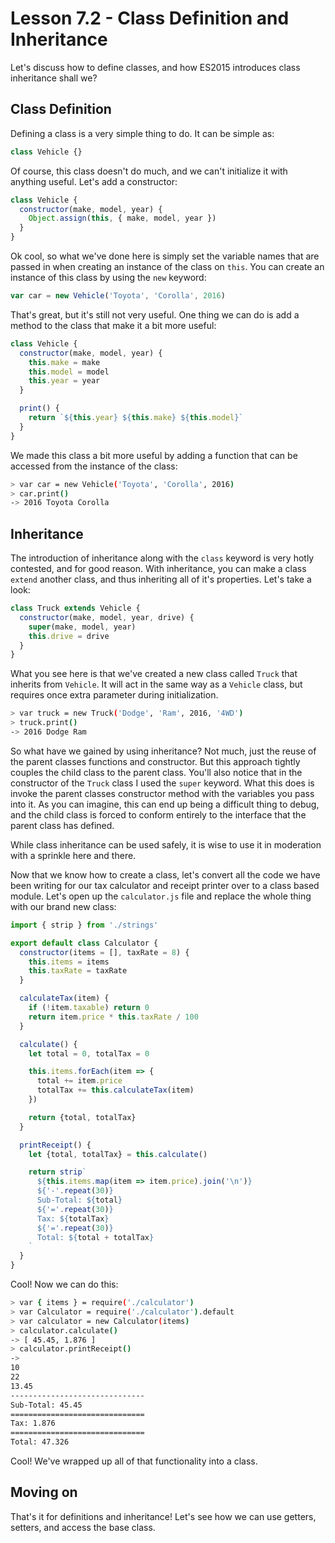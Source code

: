 # Lesson 7.2 - Class Definition and Inheritance

Let's discuss how to define classes, and how ES2015 introduces class inheritance
shall we?

## Class Definition

Defining a class is a very simple thing to do. It can be simple as:

```js
class Vehicle {}
```

Of course, this class doesn't do much, and we can't initialize it with anything
useful. Let's add a constructor:

```js
class Vehicle {
  constructor(make, model, year) {
    Object.assign(this, { make, model, year })
  }
}
```

Ok cool, so what we've done here is simply set the variable names that are
passed in when creating an instance of the class on `this`. You can create an
instance of this class by using the `new` keyword:

```js
var car = new Vehicle('Toyota', 'Corolla', 2016)
```

That's great, but it's still not very useful. One thing we can do is add a
method to the class that make it a bit more useful:

```js
class Vehicle {
  constructor(make, model, year) {
    this.make = make
    this.model = model
    this.year = year
  }

  print() {
    return `${this.year} ${this.make} ${this.model}`
  }
}
```

We made this class a bit more useful by adding a function that can be accessed
from the instance of the class:

```bash
> var car = new Vehicle('Toyota', 'Corolla', 2016)
> car.print()
-> 2016 Toyota Corolla
```

## Inheritance

The introduction of inheritance along with the `class` keyword is very hotly
contested, and for good reason. With inheritance, you can make a class `extend`
another class, and thus inheriting all of it's properties. Let's take a look:

```js
class Truck extends Vehicle {
  constructor(make, model, year, drive) {
    super(make, model, year)
    this.drive = drive
  }
}
```

What you see here is that we've created a new class called `Truck` that inherits
from `Vehicle`. It will act in the same way as a `Vehicle` class, but requires
once extra parameter during initialization.

```bash
> var truck = new Truck('Dodge', 'Ram', 2016, '4WD')
> truck.print()
-> 2016 Dodge Ram
```

So what have we gained by using inheritance? Not much, just the reuse of the
parent classes functions and constructor. But this approach tightly couples
the child class to the parent class. You'll also notice that in the constructor
of the `Truck` class I used the `super` keyword. What this does is invoke the
parent classes constructor method with the variables you pass into it. As you
can imagine, this can end up being a difficult thing to debug, and the child
class is forced to conform entirely to the interface that the parent class
has defined.

While class inheritance can be used safely, it is wise to use it in moderation
with a sprinkle here and there.

Now that we know how to create a class, let's convert all the code we have
been writing for our tax calculator and receipt printer over to a class
based module. Let's open up the `calculator.js` file and replace the whole
thing with our brand new class:

```js
import { strip } from './strings'

export default class Calculator {
  constructor(items = [], taxRate = 8) {
    this.items = items
    this.taxRate = taxRate
  }

  calculateTax(item) {
    if (!item.taxable) return 0
    return item.price * this.taxRate / 100
  }

  calculate() {
    let total = 0, totalTax = 0

    this.items.forEach(item => {
      total += item.price
      totalTax += this.calculateTax(item)
    })

    return {total, totalTax}
  }

  printReceipt() {
    let {total, totalTax} = this.calculate()

    return strip`
      ${this.items.map(item => item.price).join('\n')}
      ${'-'.repeat(30)}
      Sub-Total: ${total}
      ${'='.repeat(30)}
      Tax: ${totalTax}
      ${'='.repeat(30)}
      Total: ${total + totalTax}
    `
  }
}
```

Cool! Now we can do this:

```bash
> var { items } = require('./calculator')
> var Calculator = require('./calculator').default
> var calculator = new Calculator(items)
> calculator.calculate()
-> [ 45.45, 1.876 ]
> calculator.printReceipt()
->
10
22
13.45
------------------------------
Sub-Total: 45.45
==============================
Tax: 1.876
==============================
Total: 47.326
```

Cool! We've wrapped up all of that functionality into a class.

## Moving on
That's it for definitions and inheritance! Let's see how we can use getters,
setters, and access the base class.
